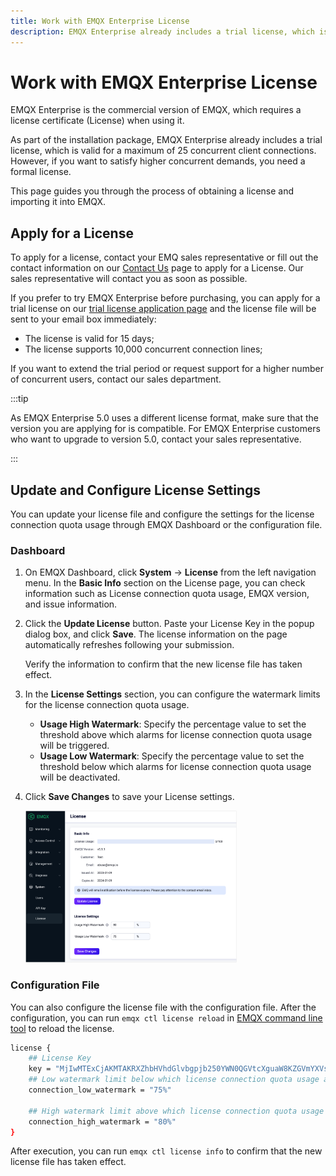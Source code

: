 ```yaml
---
title: Work with EMQX Enterprise License
description: EMQX Enterprise already includes a trial license, which is valid for a maximum of 100 concurrent client connections. However, if you want to satisfy higher concurrent demands, you need a formal license.
---
```



# Work with EMQX Enterprise License

EMQX Enterprise is the commercial version of EMQX, which requires a license certificate (License) when using it.

As part of the installation package, EMQX Enterprise already includes a trial license, which is valid for a maximum of 25 concurrent client connections. However,  if you want to satisfy higher concurrent demands, you need a formal license. 

This page guides you through the process of obtaining a license and importing it into EMQX.

## Apply for a License

To apply for a license, contact your EMQ sales representative or fill out the contact information on our [Contact Us](https://www.emqx.com/en/contact?product=emqx&channel=apply-Licenses) page to apply for a License. Our sales representative will contact you as soon as possible. 

If you prefer to try EMQX Enterprise before purchasing, you can apply for a trial license on our [trial license application page](https://www.emqx.com/en/apply-licenses/emqx) and the license file will be sent to your email box immediately:

- The license is valid for 15 days;
- The license supports 10,000 concurrent connection lines;

If you want to extend the trial period or request support for a higher number of concurrent users, contact our sales department.

:::tip

As EMQX Enterprise 5.0 uses a different license format, make sure that the version you are applying for is compatible. For EMQX Enterprise customers who want to upgrade to version 5.0, contact your sales representative.

:::

## Update and Configure License Settings

You can update your license file and configure the settings for the license connection quota usage through EMQX Dashboard or the configuration file.

### Dashboard

1. On EMQX Dashboard, click **System** -> **License** from the left navigation menu. In the **Basic Info** section on the License page, you can check information such as License connection quota usage, EMQX version, and issue information. 

2. Click the **Update License** button. Paste your License Key in the popup dialog box, and click **Save**. The license information on the page automatically refreshes following your submission.

   Verify the information to confirm that the new license file has taken effect.

3. In the **License Settings** section, you can configure the watermark limits for the license connection quota usage.

   - **Usage High Watermark**: Specify the percentage value to set the threshold above which alarms for license connection quota usage will be triggered.
   - **Usage Low Watermark**: Specify the percentage value to set the threshold below which alarms for license connection quota usage will be deactivated.

4. Click **Save Changes** to save your License settings.

   <img src="./assets/license.png" alt="license" style="zoom: 33%;" />

### Configuration File

You can also configure the license file with the configuration file. After the configuration, you can run `emqx ctl license reload` in [EMQX command line tool](../admin/cli.md) to reload the license. 

```bash
license {
    ## License Key
    key = "MjIwMTExCjAKMTAKRXZhbHVhdGlvbgpjb250YWN0QGVtcXguaW8KZGVmYXVsdAoyMDIzMDEwOQoxODI1CjEwMAo=.MEUCIG62t8W15g05f1cKx3tA3YgJoR0dmyHOPCdbUxBGxgKKAiEAhHKh8dUwhU+OxNEaOn8mgRDtiT3R8RZooqy6dEsOmDI="
    ## Low watermark limit below which license connection quota usage alarms are deactivated
    connection_low_watermark = "75%"

    ## High watermark limit above which license connection quota usage alarms are activated
    connection_high_watermark = "80%"
}
```

After execution, you can run `emqx ctl license info` to confirm that the new license file has taken effect.

<!-- 您也可以通过环境变量 `EMQX_LICENSE__KEY` 变量名设置您的 License。TODO 确认是否可以 reload -->
